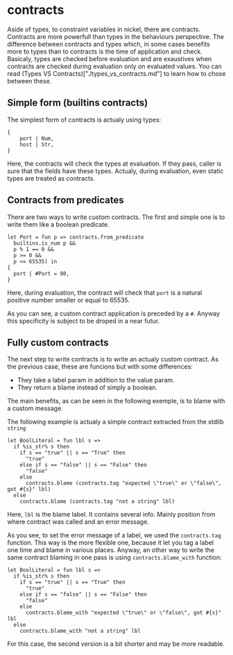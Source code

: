 # contracts

Aside of types, to constraint variables in nickel, there are contracts.
Contracts are more powerfull than types in the behaviours perspective.
The difference between contracts and types which, in some cases benefits more
to types than to contracts is the time of application and check. Basicaly,
types are checked before evaluation and are exaustives when contracts are checked
during evaluation only on evaluated values.
You can read (Types VS Contracts)["./types_vs_contracts.md"] to learn how to
chose between these.

## Simple form (builtins contracts)

The simplest form of contracts is actualy using types:

```text
{
    port | Num,
    host | Str,
}
```
Here, the contracts will check the types at evaluation. If they pass, caller
is sure that the fields have these types. Actualy, during evaluation, even
static types are treated as contracts.

## Contracts from predicates

There are two ways to write custom contracts. The first and simple one is to
write them like a boolean predicate.

```text
let Port = fun p => contracts.from_predicate
  builtins.is_num p &&
  p % 1 == 0 &&
  p >= 0 &&
  p <= 65535) in
{
  port | #Port = 80,
}
```

Here, during evaluation, the contract will check that `port` is a natural
positive number smaller or equal to 65535.

As you can see, a custom contract application is preceded by a `#`.
Anyway this specificity is subject to be droped in a near futur.

## Fully custom contracts

The next step to write contracts is to write an actualy custom contract.
As the previous case, these are funcions but with some differences:

- They take a label param in addition to the value param.
- They return a blame instead of simply a boolean.

The main benefits, as can be seen in the following exemple, is to blame with
a custom message.


The following example is actualy a simple contract extracted from the stdlib `string`

```text
let BoolLiteral = fun lbl s =>
  if %is_str% s then
    if s == "true" || s == "True" then
      "true"
    else if s == "false" || s == "False" then
      "false"
    else
      contracts.blame (contracts.tag "expected \"true\" or \"false\", got #{s}" lbl)
  else
    contracts.blame (contracts.tag "not a string" lbl)
```

Here, `lbl` is the blame label. It contains several info. Mainly position from
where contract was called and an error message.

As you see, to set the error message of a label, we used the `contracts.tag` function.
This way is the more flexible one, because it let you tag a label one time
and blame in various places.
Anyway, an other way to write the same contract blaming in one pass is using
`contracts.blame_with` function:

```text
let BoolLiteral = fun lbl s =>
  if %is_str% s then
    if s == "true" || s == "True" then
      "true"
    else if s == "false" || s == "False" then
      "false"
    else
      contracts.blame_with "expected \"true\" or \"false\", got #{s}" lbl
  else
    contracts.blame_with "not a string" lbl
```

For this case, the second version is a bit shorter and may be more readable.
